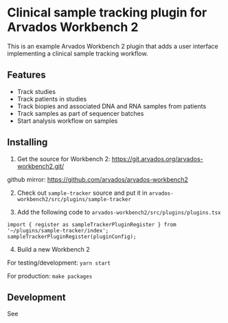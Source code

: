 # Clinical sample tracking plugin for Arvados Workbench 2

This is an example Arvados Workbench 2 plugin that adds a user
interface implementing a clinical sample tracking workflow.

## Features

* Track studies
* Track patients in studies
* Track biopies and associated DNA and RNA samples from patients
* Track samples as part of sequencer batches
* Start analysis workflow on samples

## Installing

1. Get the source for Workbench 2: https://git.arvados.org/arvados-workbench2.git/

github mirror: https://github.com/arvados/arvados-workbench2

2. Check out `sample-tracker` source and put it in `arvados-workbench2/src/plugins/sample-tracker`

3. Add the following code to `arvados-workbench2/src/plugins/plugins.tsx`

```
import { register as sampleTrackerPluginRegister } from '~/plugins/sample-tracker/index';
sampleTrackerPluginRegister(pluginConfig);
```

4. Build a new Workbench 2

For testing/development: `yarn start`

For production: `make packages`

## Development

See
